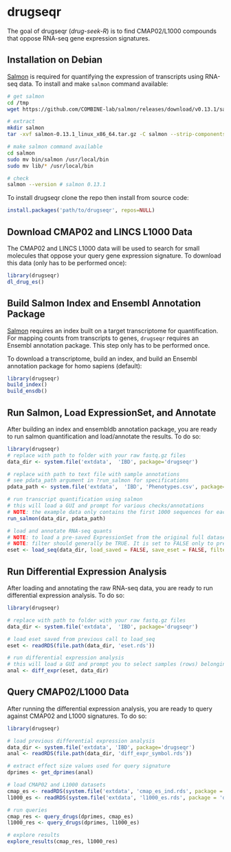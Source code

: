 # drugseqr

<!-- badges: start -->
<!-- badges: end -->

The goal of drugseqr (*drug-seek-R*) is to find CMAP02/L1000 compounds that oppose RNA-seq gene expression signatures.

## Installation on Debian

[Salmon](https://combine-lab.github.io/salmon/) is required for quantifying the expression of transcripts using RNA-seq data. To install and make `salmon` command available:

```bash
# get salmon
cd /tmp
wget https://github.com/COMBINE-lab/salmon/releases/download/v0.13.1/salmon-0.13.1_linux_x86_64.tar.gz

# extract
mkdir salmon
tar -xvf salmon-0.13.1_linux_x86_64.tar.gz -C salmon --strip-components=1

# make salmon command available
cd salmon
sudo mv bin/salmon /usr/local/bin
sudo mv lib/* /usr/local/bin

# check
salmon --version # salmon 0.13.1
```

To install drugseqr clone the repo then install from source code:

```R
install.packages('path/to/drugseqr', repos=NULL)
```

## Download CMAP02 and LINCS L1000 Data

The CMAP02 and LINCS L1000 data will be used to search for small molecules that oppose your query gene expression signature. To download this data (only has to be performed once):

```R
library(drugseqr)
dl_drug_es()
```

## Build Salmon Index and Ensembl Annotation Package

[Salmon](https://combine-lab.github.io/salmon/) requires an index built on a target transcriptome for quantification. For mapping counts from transcripts to genes, `drugseqr` requires an Ensembl annotation package. This step only has to be performed once.

To download a transcriptome, build an index, and build an Ensembl annotation package for homo sapiens (default):

```R
library(drugseqr)
build_index()
build_ensdb()
```

## Run Salmon, Load ExpressionSet, and Annotate

After building an index and ensembldb annotation package, you are ready to run salmon quantification and load/annotate the results. To do so:

```R
library(drugseqr)
# replace with path to folder with your raw fastq.gz files
data_dir <- system.file('extdata',  'IBD', package='drugseqr')

# replace with path to text file with sample annotations
# see pdata_path argument in ?run_salmon for specifications
pdata_path <- system.file('extdata',  'IBD', 'Phenotypes.csv', package='drugseqr')

# run transcript quantification using salmon
# this will load a GUI and prompt for various checks/annotations
# NOTE: the example data only contains the first 1000 sequences for each file (expect warnings from salmon)
run_salmon(data_dir, pdata_path)

# load and annotate RNA-seq quants
# NOTE: to load a pre-saved ExpressionSet from the original full dataset, set load_saved = TRUE (default)
# NOTE: filter should generally be TRUE. It is set to FALSE only to prevent filtering all genes for this small example data set.
eset <- load_seq(data_dir, load_saved = FALSE, save_eset = FALSE, filter = FALSE)
```

## Run Differential Expression Analysis


After loading and annotating the raw RNA-seq data, you are ready to run differential expression analysis. To do so:

```R
library(drugseqr)

# replace with path to folder with your raw fastq.gz files
data_dir <- system.file('extdata',  'IBD', package='drugseqr')

# load eset saved from previous call to load_seq
eset <- readRDS(file.path(data_dir, 'eset.rds'))

# run differential expression analysis
# this will load a GUI and prompt you to select samples (rows) belonging to the control and test groups
anal <- diff_expr(eset, data_dir)
```

## Query CMAP02/L1000 Data

After running the differential expression analysis, you are ready to query against CMAP02 and L1000 signatures. To do so:

```R
library(drugseqr)

# load previous differential expression analysis
data_dir <- system.file('extdata', 'IBD', package='drugseqr')
anal <- readRDS(file.path(data_dir, 'diff_expr_symbol.rds'))

# extract effect size values used for query signature
dprimes <- get_dprimes(anal)

# load CMAP02 and L1000 datasets
cmap_es <- readRDS(system.file('extdata', 'cmap_es_ind.rds', package = 'drugseqr'))
l1000_es <- readRDS(system.file('extdata', 'l1000_es.rds', package = 'drugseqr'))

# run queries
cmap_res <- query_drugs(dprimes, cmap_es)
l1000_res <- query_drugs(dprimes, l1000_es)

# explore results
explore_results(cmap_res, l1000_res)
```


